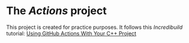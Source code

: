 # The *Actions* project

This project is created for practice purposes.
It follows this *Incredibuild* tutorial: [Using GitHub Actions With Your C++ Project](https://www.incredibuild.com/blog/using-github-actions-with-your-c-project)

